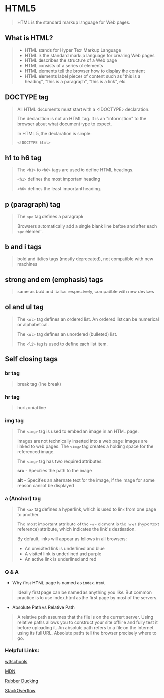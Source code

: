 # HTML5

> HTML is the standard markup language for Web pages.

## What is HTML?

> - HTML stands for Hyper Text Markup Language
> - HTML is the standard markup language for creating Web pages
> - HTML describes the structure of a Web page
> - HTML consists of a series of elements
> - HTML elements tell the browser how to display the content
> - HTML elements label pieces of content such as "this is a heading", "this is a paragraph", "this is a link", etc.
>
## DOCTYPE tag

> All HTML documents must start with a <!DOCTYPE> declaration.
> 
> The declaration is not an HTML tag. It is an "information" to the browser about what document type to expect.
> 
> In HTML 5, the declaration is simple:
> 
> `<!DOCTYPE html>`

## h1 to h6 tag

> The `<h1>` to `<h6>` tags are used to define HTML headings.
> 
> `<h1>` defines the most important heading
> 
> `<h6>` defines the least important heading.

## p (paragraph) tag

> The `<p>` tag defines a paragraph
> 
> Browsers automatically add a single blank line before and after each `<p>` element.

## b and i tags

> bold and italics tags (mostly deprecated), not compatible with new machines

## strong and em (emphasis) tags

> same as bold and italics respectively, compatible with new devices

## ol and ul tag

> The `<ol>` tag defines an ordered list. An ordered list can be numerical or alphabetical.
> 
> The `<ul>` tag defines an unordered (bulleted) list.
> 
> The `<li>` tag is used to define each list item.

## Self closing tags

### br tag

> break tag (line break)

### hr tag

> horizontal line

### img tag

> The `<img>` tag is used to embed an image in an HTML page.
> 
> Images are not technically inserted into a web page; images are linked to web pages. The `<img>` tag creates a holding space for the referenced image.
> 
> The `<img>` tag has two required attributes:
> 
> **src** - Specifies the path to the image
> 
> **alt** - Specifies an alternate text for the image, if the image for some reason cannot be displayed

### a (Anchor) tag

> The `<a>` tag defines a hyperlink, which is used to link from one page to another.
> 
> The most important attribute of the `<a>` element is the `href` (hypertext reference) attribute,
> which indicates the link's destination.
> 
> By default, links will appear as follows in all browsers:
> 
> - An unvisited link is underlined and blue
> - A visited link is underlined and purple
> - An active link is underlined and red

### Q & A

- Why first HTML page is named as `index.html`
  
> Ideally first page can be named as anything you like.
> But common practice is to use index.html as the first page by most of the servers.

- Absolute Path vs Relative Path

> A relative path assumes that the file is on the current server. Using relative paths allows you to construct your site offline and fully test it before uploading it. An absolute path refers to a file on the Internet using its full URL. Absolute paths tell the browser precisely where to go.

### Helpful Links:

[w3schools](https://www.w3schools.com/)

[MDN](https://developer.mozilla.org/en-US/)

[Rubber Ducking](https://rubberduckdebugging.com/)

[StackOverflow](https://stackoverflow.com/)